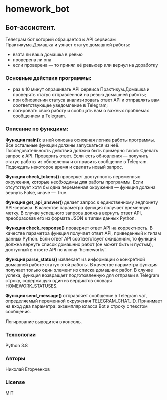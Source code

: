 # homework_bot
## Бот-ассистент.
  Телеграм бот который обращается к API сервисам Практикума.Домашка и узнает статус домашней работы:
  - взята ли ваша домашка в ревью
  - проверена ли она
  - если проверена — то принял её ревьюер или вернул на доработку
  
### Основные действия программы:

 - раз в 10 минут опрашивать API сервиса Практикум.Домашка и проверять статус отправленной на ревью домашней работы;
 - при обновлении статуса анализировать ответ API и отправлять вам соответствующее уведомление в Telegram;
 - логировать свою работу и сообщать вам о важных проблемах сообщением в Telegram.

### Описание по функциям:
**Функция main()**: в ней описана основная логика работы программы. Все остальные функции должны запускаться из неё. Последовательность действий должна быть примерно такой:
  Сделать запрос к API.
  Проверить ответ.
  Если есть обновления — получить статус работы из обновления и отправить сообщение в Telegram.
  Подождать некоторое время и сделать новый запрос.
  
**Функция check_tokens()** проверяет доступность переменных окружения, которые необходимы для работы программы. Если отсутствует хотя бы одна переменная окружения — функция должна вернуть False, иначе — True.

**Функция get_api_answer()** делает запрос к единственному эндпоинту API-сервиса. В качестве параметра функция получает временную метку. В случае успешного запроса должна вернуть ответ API, преобразовав его из формата JSON к типам данных Python.

**Функция check_response()** проверяет ответ API на корректность. В качестве параметра функция получает ответ API, приведенный к типам данных Python. Если ответ API соответствует ожиданиям, то функция должна вернуть список домашних работ (он может быть и пустым), доступный в ответе API по ключу 'homeworks'.

**Функция parse_status()** извлекает из информации о конкретной домашней работе статус этой работы. В качестве параметра функция получает только один элемент из списка домашних работ. В случае успеха, функция возвращает подготовленную для отправки в Telegram строку, содержащую один из вердиктов словаря HOMEWORK_STATUSES.

**Функция send_message()** отправляет сообщение в Telegram чат, определяемый переменной окружения TELEGRAM_CHAT_ID. Принимает на вход два параметра: экземпляр класса Bot и строку с текстом сообщения.

Логирование выводится в консоль.

### Технологии
Python 3.8

### Авторы
Николай Егорченков

### License
MIT
